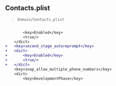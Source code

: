 ## Contacts.plist

> `Domain/Contacts.plist`

```diff

 		<key>Enabled</key>
 		<true/>
 	</dict>
+	<key>second_stage_autoreprompt</key>
+	<dict>
+		<key>Enabled</key>
+		<true/>
+	</dict>
 	<key>snap_allow_multiple_phone_numbers</key>
 	<dict>
 		<key>DevelopmentPhase</key>

```

